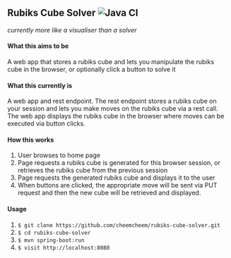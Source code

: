 ## Rubiks Cube Solver ![Java CI](https://github.com/cheemcheem/rubiks-cube-solver/workflows/Java%20CI/badge.svg?branch=master)
*currently more like a visualiser than a solver*

#### What this aims to be
A web app that stores a rubiks cube and lets you manipulate the rubiks cube in the browser, or optionally click a button to solve it

#### What this currently is
A web app and rest endpoint. The rest endpoint stores a rubiks cube on your session and lets you make moves on the rubiks cube via a rest call. The web app displays the rubiks cube in the browser where moves can be executed via button clicks. 

#### How this works
1. User browses to home page
1. Page requests a rubiks cube is generated for this browser session, or retrieves the rubiks cube from the previous session
1. Page requests the generated rubiks cube and displays it to the user
1. When buttons are clicked, the appropriate move will be sent via PUT request and then the new cube will be retrieved and displayed.

#### Usage
1. `$ git clone https://github.com/cheemcheem/rubiks-cube-solver.git`
1. `$ cd rubiks-cube-solver`
1. `$ mvn spring-boot:run`
1. `$ visit http://localhost:8080`
